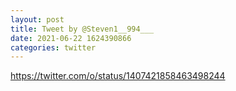 ```yaml
--- 
layout: post 
title: Tweet by @Steven1__994___ 
date: 2021-06-22 1624390866 
categories: twitter 
--- 
```

https://twitter.com/o/status/1407421858463498244